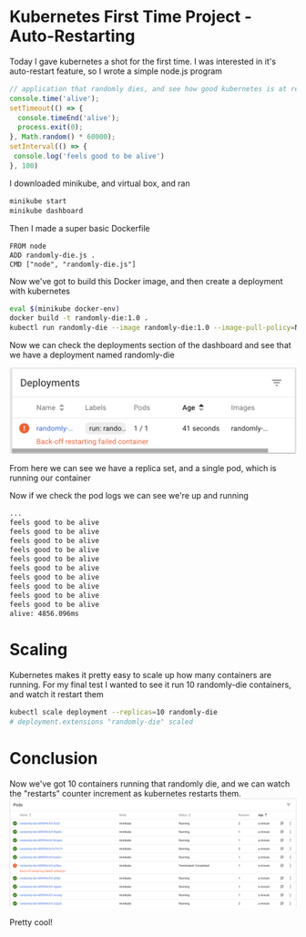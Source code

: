 # Kubernetes First Time Project - Auto-Restarting
Today I gave kubernetes a shot for the first time. I was interested in it's auto-restart feature, so I wrote a simple node.js program

```javascript
// application that randomly dies, and see how good kubernetes is at restarting it.
console.time('alive');
setTimeout(() => {
  console.timeEnd('alive');
  process.exit(0);
}, Math.random() * 60000);
setInterval(() => {
 console.log('feels good to be alive') 
}, 100)
```

I downloaded minikube, and virtual box, and ran 

```bash
minikube start
minikube dashboard
```

Then I made a super basic Dockerfile

```docker
FROM node
ADD randomly-die.js .
CMD ["node", "randomly-die.js"]
```

Now we've got to build this Docker image, and then create a deployment with kubernetes

```bash
eval $(minikube docker-env)
docker build -t randomly-die:1.0 .
kubectl run randomly-die --image randomly-die:1.0 --image-pull-policy=Never
```

Now we can check the deployments section of the dashboard and see that we have a deployment named randomly-die

![minikube dashboard image](dashboard.png "minikube dashboard")

From here we can see we have a replica set, and a single pod, which is running our container

Now if we check the pod logs we can see we're up and running

```
...
feels good to be alive
feels good to be alive
feels good to be alive
feels good to be alive
feels good to be alive
feels good to be alive
feels good to be alive
feels good to be alive
feels good to be alive
feels good to be alive
alive: 4856.096ms
```

# Scaling
Kubernetes makes it pretty easy to scale up how many containers are running. For my final test I wanted to see it run 10 randomly-die containers, and watch it restart them

```bash
kubectl scale deployment --replicas=10 randomly-die
# deployment.extensions "randomly-die" scaled
```
# Conclusion
Now we've got 10 containers running that randomly die, and we can watch the "restarts" counter increment as kubernetes restarts them.
![minikube scale image](scaled.png "kubernetes scaled up")

Pretty cool!

